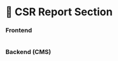 # 📎 CSR Report Section

### **Frontend**

<figure><img src="../../.gitbook/assetsBFL/csr-report-section.png" alt=""><figcaption></figcaption></figure>

### Backend (CMS)

<figure><img src="../../.gitbook/assetsBFL/csr-report-section-cms.png" alt=""><figcaption></figcaption></figure>
